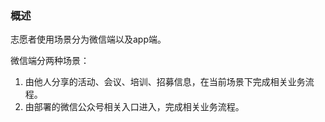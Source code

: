 ### 概述

志愿者使用场景分为微信端以及app端。

微信端分两种场景：

1. 由他人分享的活动、会议、培训、招募信息，在当前场景下完成相关业务流程。
2. 由部署的微信公众号相关入口进入，完成相关业务流程。





